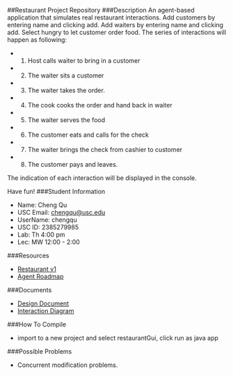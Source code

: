 ##Restaurant Project Repository
###Description
An agent-based application that simulates real restaurant interactions.
Add customers by entering name and clicking add.
Add waiters by entering name and clicking add. 
Select hungry to let customer order food.
The series of interactions will happen as following:
+ 1. Host calls waiter to bring in a customer
+ 2. The waiter sits a customer
+ 3. The waiter takes the order.
+ 4. The cook cooks the order and hand back in waiter
+ 5. The waiter serves the food
+ 6. The customer eats and calls for the check
+ 7. The waiter brings the check from cashier to customer
+ 8. The customer pays and leaves.

The indication of each interaction will be displayed in the console. 

Have fun!
###Student Information
  + Name: Cheng Qu
  + USC Email: chengqu@usc.edu
  + UserName: chengqu
  + USC ID: 2385279985
  + Lab: Th 4:00 pm
  + Lec: MW 12:00 - 2:00

###Resources

  + [Restaurant v1](http://www-scf.usc.edu/~csci201/readings/restaurant-v1.html)
  + [Agent Roadmap](http://www-scf.usc.edu/~csci201/readings/agent-roadmap.html)

###Documents  
  + [Design Document](https://github.com/usc-csci201-fall2013/restaurant_chengqu/blob/master/doc/Design%20Document.docx)
  + [Interaction Diagram](https://github.com/usc-csci201-fall2013/restaurant_chengqu/blob/master/doc/Interaction%20Diagram.jpg)

###How To Compile
  + import to a new project and select restaurantGui, click run as java app

###Possible Problems
  + Concurrent modification problems.
  
